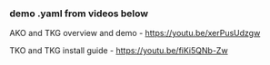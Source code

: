 ### demo .yaml from videos below

AKO and TKG overview and demo - https://youtu.be/xerPusUdzgw

TKO and TKG install guide - https://youtu.be/fiKi5QNb-Zw